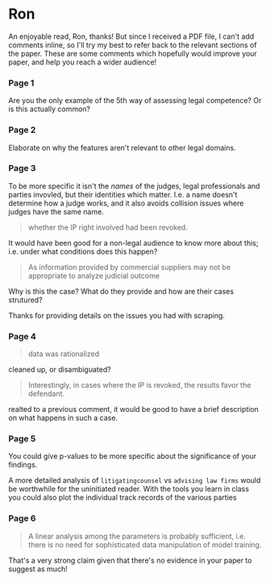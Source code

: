 # Ron

An enjoyable read, Ron, thanks! But since I received a PDF file, I can't add comments inline, so I'll try my best to refer back to the relevant sections of the paper. These are some comments which hopefully would improve your paper, and help you reach a wider audience! 

### Page 1

Are you the only example of the 5th way of assessing legal competence? Or is this actually common?

### Page 2

Elaborate on why the features aren't relevant to other legal domains.

### Page 3

To be more specific it isn't the _names_ of the judges, legal professionals and parties invovled, but their identities which matter. I.e. a name doesn't determine how a judge works, and it also avoids collision issues where judges have the same name.

> whether the IP right involved had been revoked.

It would have been good for a non-legal audience to know more about this; i.e. under what conditions does this happen?

> As information provided by commercial suppliers may not be appropriate to analyze judicial outcome

Why is this the case? What do they provide and how are their cases strutured?

Thanks for providing details on the issues you had with scraping.

### Page 4 

> data was rationalized

cleaned up, or disambiguated?

> Interestingly, in cases where the IP is revoked, the results favor the defendant.

realted to a previous comment, it would be good to have a brief description on what happens in such a case.

### Page 5 

You could give p-values to be more specific about the significance of your findings.

A more detailed analysis of `litigatingcounsel` vs `advising law firms` would be worthwhile for the uninitiated reader. With the tools you learn in class you could also plot the individual track records of the various parties 

### Page 6

> A linear analysis among the parameters is probably sufficient, i.e. there is no need for sophisticated data manipulation of model training.

That's a very strong claim given that there's no evidence in your paper to suggest as much! 
  

